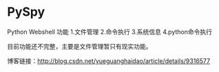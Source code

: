 PySpy
=====

Python Webshell
功能
1.文件管理
2.命令执行
3.系统信息
4.python命令执行

目前功能还不完整，主要是文件管理暂只有现实功能。

博客链接：http://blog.csdn.net/yueguanghaidao/article/details/9316577
